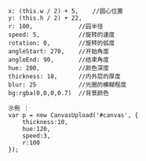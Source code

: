 
	x: (this.w / 2) + 5,	//圆心位置
	y: (this.h / 2) + 22,	
	r: 100,				//园半径
	speed: 5,			//旋转的速度
	rotation: 0,		//旋转的弧度
	angleStart: 270,	//开始角度
	angleEnd: 90,		//结束角度
	hue: 200,			//颜色深度
	thickness: 18,		//内外层的厚度
	blur: 25			//光圈的模糊程度
	bg:rgba(0,0,0,0.7)	//背景颜色
				
	示例 ：
	var p = new CanvasUpload('#canvas', {
		thickness:10,
		hue:120,
		speed:3,
		r:100
	});
